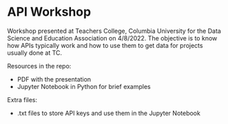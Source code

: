 # API Workshop

Workshop presented at Teachers College, Columbia University for the Data Science and Education Association on 4/8/2022. The objective is to know how APIs typically work and how to use them to get data for projects usually done at TC.

Resources in the repo:
* PDF with the presentation
* Jupyter Notebook in Python for brief examples

Extra files:
* .txt files to store API keys and use them in the Jupyter Notebook

